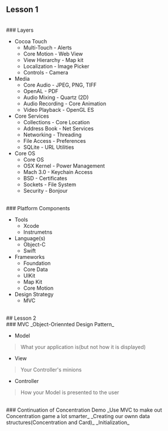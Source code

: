 ## Lesson 1

<br>
### Layers

+ Cocoa Touch
  + Multi-Touch - Alerts
  + Core Motion - Web View
  + View Hierarchy - Map kit
  + Localization - Image Picker
  + Controls - Camera
+ Media
  + Core Audio - JPEG, PNG, TIFF
  + OpenAL - PDF
  + Audio Mixing - Quartz (2D)
  + Audio Recording - Core Animation
  + Video Playback - OpenGL ES
+ Core Services
  + Collections - Core Location
  + Address Book - Net Services
  + Networking - Threading
  + File Access - Preferences
  + SQLite - URL Utilities
+ Core OS
  + Core OS
  + OSX Kernel - Power Management
  + Mach 3.0 - Keychain Access
  + BSD - Certificates
  + Sockets - File System
  + Security - Bonjour

<br>
### Platform Components

+ Tools 
  + Xcode 
  + Instrumetns
+ Language(s)
  + Object-C 
  + Swift
+ Frameworks
  + Foundation
  + Core Data
  + UIKit
  + Map Kit
  + Core Motion
+ Design Strategy
  + MVC

<br>
## Lesson 2

<br>
### MVC
_Object-Oriennted Design Pattern_

+ Model
> What your application is(but not how it is displayed)

+ View
> Your Controller's minions

+ Controller
> How your Model is presented to the user

<br>
### Continuation of Concentration Demo
_Use MVC to make out Concentration game a lot smarter_  
_Creating our ownn data structures(Concentration and Card)_
_Initialization_
